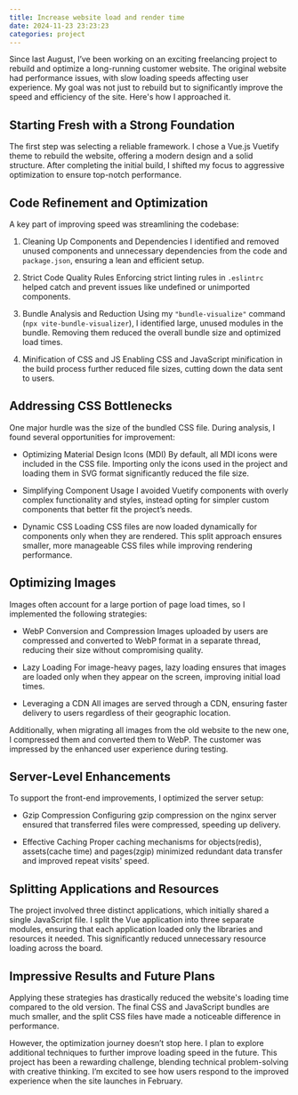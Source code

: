 ```yaml
---
title: Increase website load and render time
date: 2024-11-23 23:23:23
categories: project
---
```


Since last August, I’ve been working on an exciting freelancing project to rebuild and optimize a long-running customer website. The original website had performance issues, with slow loading speeds affecting user experience. My goal was not just to rebuild but to significantly improve the speed and efficiency of the site. Here's how I approached it.

<!--more-->

## Starting Fresh with a Strong Foundation

The first step was selecting a reliable framework. I chose a Vue.js Vuetify theme to rebuild the website, offering a modern design and a solid structure. After completing the initial build, I shifted my focus to aggressive optimization to ensure top-notch performance.

## Code Refinement and Optimization

A key part of improving speed was streamlining the codebase:

1. Cleaning Up Components and Dependencies
   I identified and removed unused components and unnecessary dependencies from the code and `package.json`, ensuring a lean and efficient setup.

2. Strict Code Quality Rules
   Enforcing strict linting rules in `.eslintrc` helped catch and prevent issues like undefined or unimported components.

3. Bundle Analysis and Reduction
   Using my `"bundle-visualize"` command (`npx vite-bundle-visualizer`), I identified large, unused modules in the bundle. Removing them reduced the overall bundle size and optimized load times.

4. Minification of CSS and JS
   Enabling CSS and JavaScript minification in the build process further reduced file sizes, cutting down the data sent to users.

## Addressing CSS Bottlenecks

One major hurdle was the size of the bundled CSS file. During analysis, I found several opportunities for improvement:

- Optimizing Material Design Icons (MDI)
  By default, all MDI icons were included in the CSS file. Importing only the icons used in the project and loading them in SVG format significantly reduced the file size.

- Simplifying Component Usage
  I avoided Vuetify components with overly complex functionality and styles, instead opting for simpler custom components that better fit the project’s needs.

- Dynamic CSS Loading
  CSS files are now loaded dynamically for components only when they are rendered. This split approach ensures smaller, more manageable CSS files while improving rendering performance.

## Optimizing Images

Images often account for a large portion of page load times, so I implemented the following strategies:

- WebP Conversion and Compression
  Images uploaded by users are compressed and converted to WebP format in a separate thread, reducing their size without compromising quality.

- Lazy Loading
  For image-heavy pages, lazy loading ensures that images are loaded only when they appear on the screen, improving initial load times.

- Leveraging a CDN
  All images are served through a CDN, ensuring faster delivery to users regardless of their geographic location.

Additionally, when migrating all images from the old website to the new one, I compressed them and converted them to WebP. The customer was impressed by the enhanced user experience during testing.

## Server-Level Enhancements

To support the front-end improvements, I optimized the server setup:

- Gzip Compression
  Configuring gzip compression on the nginx server ensured that transferred files were compressed, speeding up delivery.

- Effective Caching
  Proper caching mechanisms for objects(redis), assets(cache time) and pages(zgip) minimized redundant data transfer and improved repeat visits' speed.

## Splitting Applications and Resources

The project involved three distinct applications, which initially shared a single JavaScript file. I split the Vue application into three separate modules, ensuring that each application loaded only the libraries and resources it needed. This significantly reduced unnecessary resource loading across the board.

## Impressive Results and Future Plans

Applying these strategies has drastically reduced the website's loading time compared to the old version. The final CSS and JavaScript bundles are much smaller, and the split CSS files have made a noticeable difference in performance.

However, the optimization journey doesn’t stop here. I plan to explore additional techniques to further improve loading speed in the future. This project has been a rewarding challenge, blending technical problem-solving with creative thinking. I’m excited to see how users respond to the improved experience when the site launches in February.  